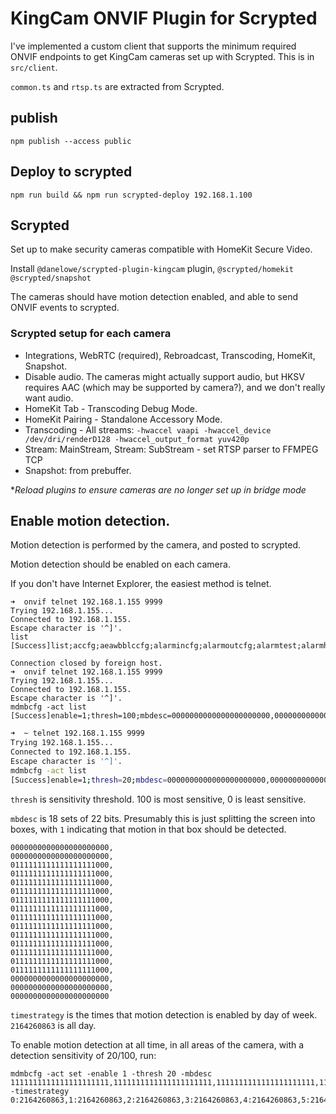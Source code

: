 # KingCam ONVIF Plugin for Scrypted

I've implemented a custom client that supports the minimum required ONVIF endpoints to get KingCam cameras set up with Scrypted. This is in `src/client`.

`common.ts` and `rtsp.ts` are extracted from Scrypted.

## publish

`npm publish --access public`

## Deploy to scrypted
`npm run build && npm run scrypted-deploy 192.168.1.100`

## Scrypted

Set up to make security cameras compatible with HomeKit Secure Video.

Install `@danelowe/scrypted-plugin-kingcam` plugin, `@scrypted/homekit` `@scrypted/snapshot`

The cameras should have motion detection enabled, and able to send ONVIF events to scrypted.

### Scrypted setup for each camera

- Integrations, WebRTC (required), Rebroadcast, Transcoding, HomeKit, Snapshot.
- Disable audio. The cameras might actually support audio, but HKSV requires AAC (which may be supported by camera?), and we don't really want audio.
- HomeKit Tab - Transcoding Debug Mode.
- HomeKit Pairing - Standalone Accessory Mode.
- Transcoding - All streams: `-hwaccel vaapi -hwaccel_device /dev/dri/renderD128 -hwaccel_output_format yuv420p`
- Stream: MainStream, Stream: SubStream - set RTSP parser to FFMPEG TCP
- Snapshot: from prebuffer.

**Reload plugins to ensure cameras are no longer set up in bridge mode*

## Enable motion detection.

Motion detection is performed by the camera, and posted to scrypted.

Motion detection should be enabled on each camera. 

If you don't have Internet Explorer, the easiest method is telnet.

```
➜  onvif telnet 192.168.1.155 9999
Trying 192.168.1.155...
Connected to 192.168.1.155.
Escape character is '^]'.
list
[Success]list;accfg;aeawbblccfg;alarmincfg;alarmoutcfg;alarmtest;alarmhost;audiocfg;audiotestcfg;blackmargincfg;ca2aicfg;ca2host;ca2mdcfg;ca2vlcfg;ca2vmcfg;capturecfg;ca2ipconflict;ca2linkbroken;ca2diskfull;ca2diskerror;ddns9299;ddns3322;devrecordcfg;devvecfg;denoisecfg;emailcfg;ethcfg;ftpclicfg;getalarmevent;ircfg;mdcfg;mdmbcfg;nfsrecordcfg;osdcfg;osdstrcfg;osdstylecfg;portcfg;pppoecfg;roicfg;sambarecordcfg;searchfilecfg;getlog;sysctrl;timecfg;update;ntpcfg;upnpcfg;sdcard;userpasswd;veprofile;version;vicfg;vlcfg;toggle;videomaskcfg;capability;showweb;ptzcfg;checkuser;authmode;diskalarmcfg;vmaskalarmcfg;prienv;bootargs;guobiaocfg;guobiaoaddr;tslivecfg;hngscfg;jstarcfg;tutkcfg;format;mkdosfsprogbar;lensdpc;lenscs;danalecfg;danaleconf;dhcpnotify;outispadjust;

Connection closed by foreign host.
➜  onvif telnet 192.168.1.155 9999
Trying 192.168.1.155...
Connected to 192.168.1.155.
Escape character is '^]'.
mdmbcfg -act list
[Success]enable=1;thresh=100;mbdesc=0000000000000000000000,0000000000000000000000,0000000000000000000000,0000000000000000000000,0000000000000000000000,0000000000000000000000,0000000000000000000000,0000000000000000000000,0000000000000000000000,0000000000000000000000,0000000000000000000000,0000000000000000000000,0000000000000000000000,0000000000000000000000,0000000000000000000000,0000000000000000000000,0000000000000000000000,0000000000000000000000,;timestrategy=0:2164260863,1:2164260863,2:2164260863,3:2164260863,4:2164260863,5:2164260863,6:2164260863,;
```

```bash
➜  ~ telnet 192.168.1.155 9999
Trying 192.168.1.155...
Connected to 192.168.1.155.
Escape character is '^]'.
mdmbcfg -act list
[Success]enable=1;thresh=20;mbdesc=0000000000000000000000,0000000000000000000000,0111111111111111111000,0111111111111111111000,0111111111111111111000,0111111111111111111000,0111111111111111111000,0111111111111111111000,0111111111111111111000,0111111111111111111000,0111111111111111111000,0111111111111111111000,0111111111111111111000,0111111111111111111000,0111111111111111111000,0000000000000000000000,0000000000000000000000,0000000000000000000000,;timestrategy=0:2164260863,1:2164260863,2:2164260863,3:2164260863,4:2164260863,5:2164260863,6:2164260863,;
```

`thresh` is sensitivity threshold. 100 is most sensitive, 0 is least sensitive.

`mbdesc` is 18 sets of 22 bits. Presumably this is just splitting the screen into boxes, with `1` indicating that motion in that box should be detected.

```
0000000000000000000000,
0000000000000000000000,
0111111111111111111000,
0111111111111111111000,
0111111111111111111000,
0111111111111111111000,
0111111111111111111000,
0111111111111111111000,
0111111111111111111000,
0111111111111111111000,
0111111111111111111000,
0111111111111111111000,
0111111111111111111000,
0111111111111111111000,
0111111111111111111000,
0000000000000000000000,
0000000000000000000000,
0000000000000000000000
```

`timestrategy` is the times that motion detection is enabled by day of week. `2164260863` is all day.

To enable motion detection at all time, in all areas of the camera, with a detection sensitivity of 20/100, run:

```
mdmbcfg -act set -enable 1 -thresh 20 -mbdesc 1111111111111111111111,1111111111111111111111,1111111111111111111111,1111111111111111111111,1111111111111111111111,1111111111111111111111,1111111111111111111111,1111111111111111111111,1111111111111111111111,1111111111111111111111,1111111111111111111111,1111111111111111111111,1111111111111111111111,1111111111111111111111,1111111111111111111111,1111111111111111111111,1111111111111111111111,1111111111111111111111 -timestrategy 0:2164260863,1:2164260863,2:2164260863,3:2164260863,4:2164260863,5:2164260863,6:2164260863;
```